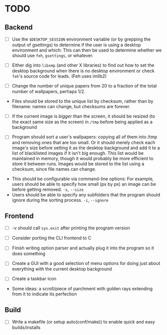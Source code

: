 # TODO

## Backend


* [ ]   Use the `$DESKTOP_SESSION` environment variable (or by grepping the output of gsettings) to determine if the user is using a desktop environment and which:
  This can then be used to determine whether we should use `feh`, `gsettings`, or whatever.


* [ ]  Either dig into `libxmp` (and other X libraries) to find out how to set the desktop background when there is no desktop environment or check `feh`'s source code for leads.
       (Feh uses imlib2)


* [ ]  Change the number of unique papers from 20 to a fraction of the total number of wallpapers, perhaps 1/2.

  - Files should be stored to the unique list by checksum, rather than by filename: names can change, but checksums are forever.


* [ ]  If the current image is *bigger* than the screen, it should be resized (to the exact same size as the screen) in `/tmp` before being applied as a background

* [ ]  Program should sort a user's wallpapers: copying all of them into /tmp and removing ones that are too small.
       Or it should merely check each image's size before setting it as the desktop background and add it to a list of blacklisted images if it isn't big enough.
       This list would be maintained in memory, though it would probably be more efficient to store it between runs.  Images would be stored to the list using a checksum, since file names can change.

  - This should be configurable via command-line options:
    For example, users should be able to specify how small (px by px) an image can be before getting removed.  `-s`, `--size`
  - Users should be able to specify any subfolders that the program should ignore during the sorting process.  `-i`, `--ignore`

## Frontend

* [ ]  -v should call `sys.exit` after printing the program version

* [ ]  Consider porting the CLI frontend to C


* [ ]  Finish writing option parser and actually plug it into the program so it does something


* [ ]  Create a GUI with a good selection of menu options for doing just about everything with the current desktop background


* [ ]  Create a taskbar icon

  - Some ideas: a scroll/piece of parchment with golden rays extending from it to indicate its perfection

## Build

* [ ]  Write a makefile (or setup auto(conf/make)) to enable quick and easy builds/installs
